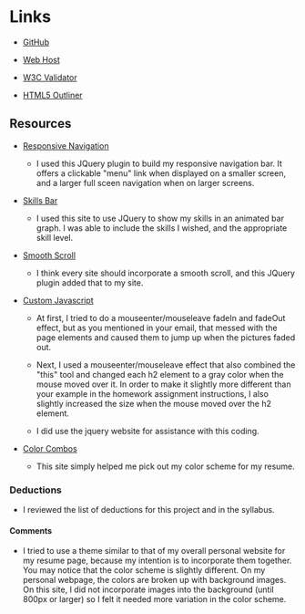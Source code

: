
# Links
- [GitHub](https://github.com/tarawhiteley/project_resume_whiteley_tara)

- [Web Host](http://www.tarawhiteley.com/resume)

- [W3C Validator]()

- [HTML5 Outliner]()

## Resources

- [Responsive Navigation](http://responsive-nav.com/)

    - I used this JQuery plugin to build my responsive navigation bar. It offers a clickable "menu" link when displayed on a smaller screen, and a larger full sceen navigation when on larger screens.


- [Skills Bar](https://codepen.io/anon/pen/NbdQJJ)

    - I used this site to use JQuery to show my skills in an animated bar graph. I was able to include the skills I wished, and the appropriate skill level.


- [Smooth Scroll](http://www.dwuser.com/education/content/quick-guide-adding-smooth-scrolling-to-your-webpages/)

    - I think every site should incorporate a smooth scroll, and this JQuery plugin added that to my site.


- [Custom Javascript](https://api.jquery.com)

    - At first, I tried to do a mouseenter/mouseleave fadeIn and fadeOut effect, but as you mentioned in your email, that messed with the page elements and caused them to jump up when the pictures faded out.

    - Next, I used a mouseenter/mouseleave effect that also combined the "this" tool and changed each h2 element to a gray color when the mouse moved over it. In order to make it slightly more different than your example in the homework assignment instructions, I also slightly increased the size when the mouse moved over the h2 element.

    - I did use the jquery website for assistance with this coding.


- [Color Combos](http://www.colorcombos.com/color-schemes/119/ColorCombo119.html)

    - This site simply helped me pick out my color scheme for my resume.

### Deductions
- I reviewed the list of deductions for this project and in the syllabus.

#### Comments
- I tried to use a theme similar to that of my overall personal website for my resume page, because my intention is to incorporate them together. You may notice that the color scheme is slightly different. On my personal webpage, the colors are broken up with background images. On this site, I did not incorporate images into the background (until 800px or larger) so I felt it needed more variation in the color scheme.

